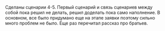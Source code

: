 Сделаны сценарии 4-5. Первый сценарий и связь сценариев между собой пока решил не делать, решил доделать пока само наполнение. В основном, все было придумано еще на этапе заявки поэтому сильно много проблем не было. Еще раз перечитал рассказ про братьев. 
